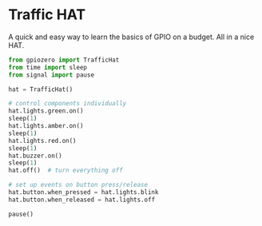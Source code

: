 <!--
---
name: Traffic HAT
class: board
type: multi
formfactor: HAT
manufacturer: Ryanteck
description: A quick and easy way to learn the basics of GPIO on a budget
github: https://github.com/PiSupply/Ryanteck/tree/master/RTK%20Traffic%20HAT
buy: https://uk.pi-supply.com/products/traffic-hat-for-raspberry-pi
image: 'traffic-hat.png'
pincount: 40
eeprom: yes
power:
  '1':
  '2':
ground:
  '6':
  '9':
  '14':
  '20':
  '25':
  '30':
  '34':
  '39':
pin:
  '15':
    name: LED1 / Green
    direction: output
    active: high
  '16':
    name: LED2 / Amber
    direction: output
    active: high
  '18':
    name: LED3 / Red
    direction: output
    active: high
  '22':
    name: Button
    direction: input
    active: high
  '29':
    name: Buzzer
    direction: output
    active: high
-->
# Traffic HAT

A quick and easy way to learn the basics of GPIO on a budget. All in a nice HAT.

```python
from gpiozero import TrafficHat
from time import sleep
from signal import pause

hat = TrafficHat()

# control components individually
hat.lights.green.on()
sleep(1)
hat.lights.amber.on()
sleep(1)
hat.lights.red.on()
sleep(1)
hat.buzzer.on()
sleep(1)
hat.off()  # turn everything off

# set up events on button press/release
hat.button.when_pressed = hat.lights.blink
hat.button.when_released = hat.lights.off

pause()
```

